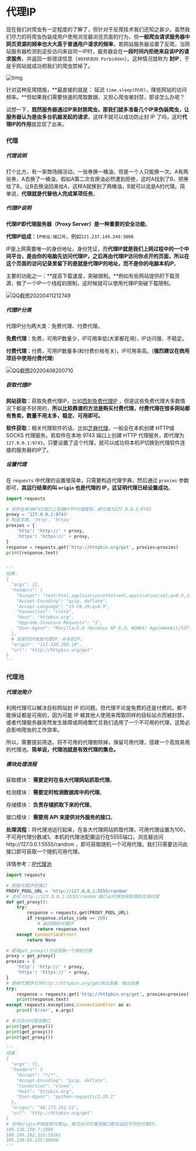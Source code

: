 # 代理IP

现在我们对爬虫有一定程度的了解了，但针对于反爬技术我们还知之甚少。虽然我们尽力的将爬虫伪装成用户使用浏览器浏览页面的行为，但**一般爬虫请求服务器中网页资源的频率也大大高于普通用户请求的频率**，若网站服务器设置了反爬，当网站服务器检测到这些访问来自同一IP时，服务器会在**一段时间内拒绝来自该IP的请求服务**，并返回一些错误信息（`403状态码 Forbidden`）。这种情况就称为 **封IP**，于是乎网站就成功把我们的爬虫禁掉了。

![timg](image/timg.jpg)

针对这种反爬措施，**最直接的就是： 延迟 `time.sleep(时间)`，降低网站的访问频率。**但如果我们需要快速的爬取数据，又担心爬虫被封禁，那该怎么办呢？

试想一下，**既然服务器通过IP来封禁爬虫，那我们就多准备几个IP来伪装爬虫，让服务器认为是由多台机器发起的请求**，这样不就可以成功防止封 IP 了吗，这时**代理IP的作用**就显现了出来。

### 代理

##### 代理说明

打个比方，有一家商场搞活动，一张券换一桶油，但是一个人只能换一次。A有两张券，A去换了一桶油，假如A第二次去换油必然遭到拒绝，这时A找到了B，把券给了B，让B去换油回来给A，这样A就换到了两桶油，B就可以说是A的代理。简单说，**代理就是代替他人完成某项任务**。

##### 代理IP说明

**代理IP即代理服务器（Proxy Server）是一种重要的安全功能**。

**代理IP组成**：`IP地址:端口号`，例如`121.237.149.249:3000`

IP是上网需要唯一的身份地址，身份凭证，而**代理IP就是我们上网过程中的一个中间平台，是由你的电脑先访问代理IP，之后再由代理IP访问你点开的页面，所以在这个页面的访问记录里留下的是就是代理IP的地址，而不是你的电脑本机IP**。

主要的功能之一：**提高下载速度，突破限制。**例如有些网站提供的下载资源，做了一个IP一个线程的限制，这时候就可以使用代理IP突破下载限制。

![QQ截图20200411212749](image/QQ截图20200411212749.png)

##### 代理IP分类

代理IP分为两大类：免费代理、付费代理。

**免费代理**：免费，可用IP数量少，IP可用率低(大家都在用)，IP访问慢、不稳定。

**付费代理**：付费，可用IP数量多(和付费价格有关)，IP可用率高。(**强烈建议在商用项目中使用付费代理**)

![QQ截图20200406200710](image/QQ截图20200406200710.png)

##### 获取代理IP

**网站获取**：获取免费代理IP，比如[西刺免费代理IP](http://www.xicidaili.com/) ，但是这些免费代理大多数情况下都是不好用的，**所以比较靠谱的方法是购买付费代理，付费代理在很多网站都有售卖，数量不用太多，稳定、可用即可。**

**软件获取**：相关代理软件的话，比如[芝麻代理](http://www.zhimaruanjian.com/)，一般会在本机创建 HTTP或SOCKS 代理服务。若软件在本地 9743 端口上创建 HTTP 代理服务，即代理为 `127.0.0.1:9743`，只要设置了这个代理，就可以成功将本机IP切换到代理软件连接的服务器的IP了。

##### 设置代理

在 `requests` 中代理的设置很简单，只需要构造代理字典，然后通过 `proxies` 参数即可，**其运行结果的叫 `origin` 也是代理的 IP，这证明代理已经设置成功**。

```python
import requests

# 软件在本地9743端口上创建HTTP代理服务，即代理为127.0.0.1:9743
proxy = '127.0.0.1:9743'
# 构造字典，'http'、'https'
proxies = {
    'http': 'http://' + proxy,
    'https': 'https://' + proxy,
}
response = requests.get('http://httpbin.org/get', proxies=proxies)
print(response.text)


'''
结果：
{
  "args": {}, 
  "headers": {
    "Accept": "text/html,application/xhtml+xml,application/xml;q=0.9,image/webp,image/apng,*/*;q=0.8", 
    "Accept-Encoding": "gzip, deflate", 
    "Accept-Language": "zh-CN,zh;q=0.9", 
    "Connection": "close", 
    "Host": "httpbin.org", 
    "Upgrade-Insecure-Requests": "1", 
    "User-Agent": "Mozilla/5.0 (Windows NT 6.3; WOW64) AppleWebKit/537.36 (KHTML, like Gecko) Chrome/63.0.3239.132 Safari/537.36"
  }, 
  # 这里的IP就是代理IP，非本机IP。
  "origin": "117.139.208.10", 
  "url": "http://httpbin.org/get"
}
'''
```

### 代理池

##### 代理池简介

利用代理可以解决目标网站封 IP 的问题。但代理不论是免费的还是付费的，都不能保证都是可用的，因为可能 IP 被其他人使用来爬取同样的目标站点而被封禁，或者代理服务器突然发生故障或网络繁忙旦我们选用了一个不可用的代理，这势必会影响爬虫的工作效率。

所以，需要提前筛选，将不可用的代理剔除掉，保留可用代理，搭建一个高效易用的代理池。**简单说，代理池就是有效代理的集合。**

##### 模块处理流程

获取模块： **需要定时在各大代理网站抓取代理**。

检测模块： **需要定时检测数据库中的代理**。

存储模块： **负责存储抓取下来的代理**。

接口模块： **需要用 API 来提供对外服务的接口**。

**处理流程**：将代理池运行起来，在各大代理网站抓取代理，可用代理设置为100，不可用代理分数减1。本机的代理池配置运行在5555端口，浏览器访问http://127.0.0.1:5555/random ，即可获取随机一个可用代理。我们只需要访问此接口即可获取一个随机可用代理。

详情参考：[IP代理池](https://blog.csdn.net/HYdongdong2063/article/details/91867296)

```python
import requests

# 获取代理IP的接口
PROXY_POOL_URL = 'http://127.0.0.1:5555/random'
# 访问'http://127.0.0.1:5555/random'接口从代理池获取随机可用代理
def get_proxy():
    try:
        response = requests.get(PROXY_POOL_URL)
        if response.status_code == 200:
        	# 返回随机代理IP
            return response.text
    except ConnectionError:
        return None

# 使用get_proxy()方法获取一个随机代理
proxy = get_proxy()
proxies = {
    'http': 'http://' + proxy,
    'https': 'https://' + proxy,
}
# 使用代理IP打开http://httpbin.org/get测试连接，输出结果
try:
    response = requests.get('http://httpbin.org/get', proxies=proxies)
    print(response.text)
except requests.exceptions.ConnectionError as e:
    print('Error', e.args)

# 多次访问代理池接口
print(get_proxy())
print(get_proxy())
print(get_proxy())

'''
结果：
{
  "args": {}, 
  "headers": {
    "Accept": "*/*", 
    "Accept-Encoding": "gzip, deflate", 
    "Connection": "close", 
    "Host": "httpbin.org", 
    "User-Agent": "python-requests/2.19.1"
  }, 
  "origin": "46.173.191.51", 
  "url": "http://httpbin.org/get"
}
# 当中origin字段就是代理ip，每次访问代理池接口都会返回不同的代理IP。
185.136.158.7:1080
189.195.162.222:53281
195.238.85.215:50948
'''
```

